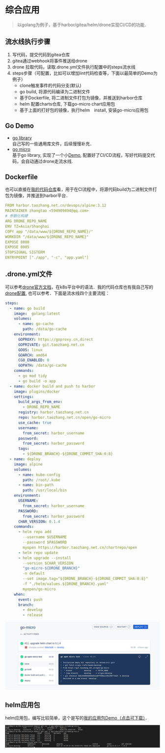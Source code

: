 综合应用
============

> 以golang为例子，基于harbor/gitea/helm/drone实现CI/CD的功能．

## 流水线执行步骤
1. 写代码，提交代码到gitea仓库
2. gitea通过webhook将事件推送给drone
3. drone 拉取代码，读取.drone.yml文件执行配置中的steps流水线
4. steps步骤（可配置，比如可以增加lint代码检查等，下面以最简单的Demo为例子）
   - clone触发事件的代码分支(默认)
   - go build, 将源代码编译为二进制文件
   - 基于Dockerfile, 将二进制文件打包为镜像，并推送到harbor仓库
   - helm 配置charts仓库, 下载go-micro chart应用包
   - 基于上面的打好包的镜像，执行helm　install, 安装go-micro应用包

## Go Demo

- [go library](https://git.taozhang.net.cn/open/go-library)  
  自己写的一些通用库文件，后续慢慢补充．　
- [go micro](https://git.taozhang.net.cn/open/go-micro)  
  基于go library, 实现了一个小[Demo](https://devops.taozhang.net.cn/v1/test/125), 配置好了CI/CD流程，写好代码提交代码，会自动通过drone走流水线.


## Dockerfile

也可以直接在[我的代码仓库](https://git.taozhang.net.cn/open/go-micro/src/branch/develop/Dockerfile)看，用于在CI流程中，将源代码build为二进制文件打包为镜像，并推送到harbor平台．　

```yaml
FROM harbor.taozhang.net.cn/devops/alpine:3.12
MAINTAINER zhangtao <594909494@qq.com>
# 参数化构建
ARG DRONE_REPO_NAME
ENV TZ=Asia/Shanghai
COPY app "/data/www/${DRONE_REPO_NAME}/"
WORKDIR "/data/www/${DRONE_REPO_NAME}"
EXPOSE 8080
EXPOSE 8085
STOPSIGNAL SIGTERM
ENTRYPOINT ["./app", "-c", "app.yaml"]
```

## .drone.yml文件

可以参考[drone官方文档](https://docs.drone.io/pipeline/kubernetes/syntax/metadata/)，在k8s平台中的语法．我的代码仓库也有我自己写的[drone配置](https://git.taozhang.net.cn/open/go-micro/src/branch/develop/.drone.yml), 也可以参考．下面是流水线四个主要流程：

```yaml
steps:
  - name: go build
    image:  golang:latest
    volumes:
      - name: go-cache
        path: /data/go-cache
    environment:
      GOPROXY: https://goproxy.cn,direct
      GOPRIVATE: git.taozhang.net.cn
      GOOS: linux
      GOARCH: amd64
      CGO_ENABLED: 0
      GOPATH: /data/go-cache
    commands:
      - go mod tidy
      - go build -o app
  - name: docker build and push to harbor
    image: plugins/docker
    settings:
      build_args_from_env:
        - DRONE_REPO_NAME
      registry: harbor.taozhang.net.cn
      repo: harbor.taozhang.net.cn/open/go-micro
      use_cache: true
      username:
        from_secret: harbor_username
      password:
        from_secret: harbor_password
      tags:
        - ${DRONE_BRANCH}-${DRONE_COMMIT_SHA:0:8}
  - name: deploy
    image: alpine
    volumes:
      - name: kube-config
        path: /root/.kube
      - name: bin-path
        path: /usr/local/bin
    environment:
      USERNAME:
        from_secret: harbor_username
      PASSWORD:
        from_secret: harbor_password
      CHAR_VERSION: 0.1.4
    commands:
      - helm repo add
        --username $USERNAME
        --password $PASSWORD
        myopen https://harbor.taozhang.net.cn/chartrepo/open
      - helm repo update
      - helm upgrade --install
        --version $CHAR_VERSION
        "go-micro-${DRONE_BRANCH}"
        -n default
        --set image.tag="${DRONE_BRANCH}-${DRONE_COMMIT_SHA:0:8}"
        -f "./helm/values.${DRONE_BRANCH}.yaml"
        myopen/go-micro
    when:
      event: push
      branch:
        - develop
        - release
```
![流水线](images/20210116210854.png)

## helm应用包

helm应用包，编写比较简单，这个是写的[我的应用包Demo（点击可下载）](https://www.taozhang.net.cn/devops/blob/go-micro-0.1.4.tgz)．

![最终结果](images/20210116212659.png)
